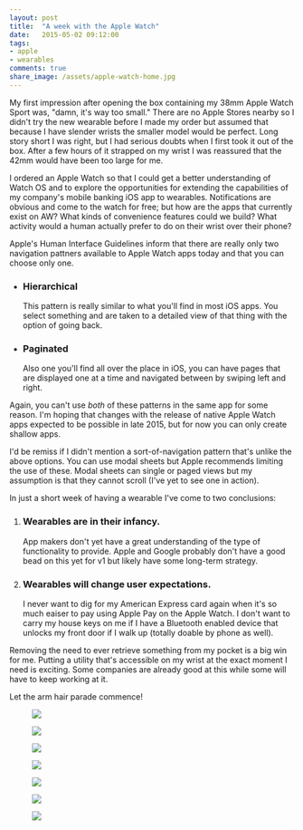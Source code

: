 ```yaml
---
layout: post
title:  "A week with the Apple Watch"
date:   2015-05-02 09:12:00
tags:
- apple
- wearables
comments: true
share_image: /assets/apple-watch-home.jpg
---
```


My first impression after opening the box containing my 38mm Apple Watch Sport was, "damn, it's way too small." There are no Apple Stores nearby so I didn't try the new wearable before I made my order but assumed that because I have slender wrists the smaller model would be perfect. Long story short I was right, but I had serious doubts when I first took it out of the box. After a few hours of it strapped on my wrist I was reassured that the 42mm would have been too large for me.

I ordered an Apple Watch so that I could get a better understanding of Watch OS and to explore the opportunities for extending the capabilities of my company's mobile banking iOS app to wearables. Notifications are obvious and come to the watch for free; but how are the apps that currently exist on AW? What kinds of convenience features could we build? What activity would a human actually prefer to do on their wrist over their phone?

Apple's Human Interface Guidelines inform that there are really only two navigation pattners available to Apple Watch apps today and that you can choose only one.

- ### Hierarchical
	This pattern is really similar to what you'll find in most iOS apps. You select something and are taken to a detailed view of that thing with the option of going back.
- ### Paginated
	Also one you'll find all over the place in iOS, you can have pages that are displayed one at a time and navigated between by swiping left and right.

Again, you can't use *both* of these patterns in the same app for some reason. I'm hoping that changes with the release of native Apple Watch apps expected to be possible in late 2015, but for now you can only create shallow apps.

I'd be remiss if I didn't mention a sort-of-navigation pattern that's unlike the above options. You can use modal sheets but Apple recommends limiting the use of these. Modal sheets can single or paged views but my assumption is that they cannot scroll (I've yet to see one in action).

In just a short week of having a wearable I've come to two conclusions:

1. ### Wearables are in their infancy. 
	App makers don't yet have a great understanding of the type of functionality to provide. Apple and Google probably don't have a good bead on this yet for v1 but likely have some long-term strategy.
2. ### Wearables will change user expectations. 
	I never want to dig for my American Express card again when it's so much eaiser to pay using Apple Pay on the Apple Watch. I don't want to carry my house keys on me if I have a Bluetooth enabled device that unlocks my front door if I walk up (totally doable by phone as well).

Removing the need to ever retrieve something from my pocket is a big win for me. Putting a utility that's accessible on my wrist at the exact moment I need is exciting. Some companies are already good at this while some will have to keep working at it.

Let the arm hair parade commence!

<div class="row">
    <figure class="photo-50">
        <img src="{{ site.baseurl }}/assets/apple-watch-clock.jpg">
    </figure>
    <figure class="photo-50">
        <img src="{{ site.baseurl }}/assets/apple-watch-home.jpg">
    </figure>
</div>
<div class="row">
    <figure class="photo-33">
        <img src="{{ site.baseurl }}/assets/apple-watch-notification-standup.jpg">
    </figure>
    <figure class="photo-33">
        <img src="{{ site.baseurl }}/assets/apple-watch-activity.jpg">
    </figure>
    <figure class="photo-33">
        <img src="{{ site.baseurl }}/assets/apple-watch-notification-amex.jpg">
    </figure>
</div>
<div class="row">
    <figure class="photo-50">
        <img src="{{ site.baseurl }}/assets/apple-watch-contact.jpg">
    </figure>
    <figure class="photo-50">
        <img src="{{ site.baseurl }}/assets/apple-watch-music.jpg">
    </figure>
</div>